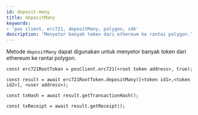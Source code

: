 ```yaml
---
id: deposit-many
title: depositMany
keywords:
- 'pos client, erc721, depositMany, polygon, sdk'
description: 'Menyetor banyak token dari ethereum ke rantai polygon.'
---
```


Metode `depositMany` dapat digunakan untuk menyetor banyak token dari ethereum ke rantai polygon.

```
const erc721RootToken = posClient.erc721(<root token address>, true);

const result = await erc721RootToken.depositMany([<token id1>,<token id2>], <user address>);

const txHash = await result.getTransactionHash();

const txReceipt = await result.getReceipt();

```
